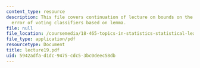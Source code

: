 ```yaml
---
content_type: resource
description: This file covers continuation of lecture on bounds on the generalization
  error of voting classifiers based on lemma.
file: null
file_location: /coursemedia/18-465-topics-in-statistics-statistical-learning-theory-spring-2007/5942adfad1dc9475cdc53bc0deec58db_lecture19.pdf
file_type: application/pdf
resourcetype: Document
title: lecture19.pdf
uid: 5942adfa-d1dc-9475-cdc5-3bc0deec58db
---
```

